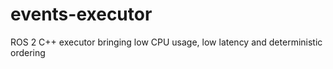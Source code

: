 # events-executor
ROS 2 C++ executor bringing low CPU usage, low latency and deterministic ordering
